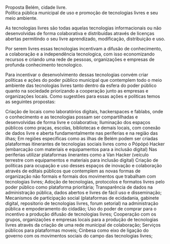 Proposta Belém, cidade livre.
<br/>
Política pública municipal de uso e promoção de tecnologias livres e seu meio ambiente.<br />

As tecnologias livres são todas aquelas tecnologias informacionais ou não desenvolvidas de forma colaborativa e distribuídas através de licenças abertas permitindo o seu livre aprendizado, modificação, distribuição e uso.

Por serem livres essas tecnologias incentivam a difusão de conhecimento, a colaboração e a independência tecnologica, com isso economizando recursos e criando uma rede de pessoas, organizações e empresas de profunda conhecimento tecnologico.

Para incentivar o desenvolvimento dessas tecnologias convém criar políticas e ações do poder público municipal que contemplem todo o meio ambiente das tecnologias livres tanto dentro da esfera do poder público quanto na sociedade priorizando a cooperação junto as empresas e organizações locais. Como sugestões para essas ações e politicas temos as  seguintes propostas:

Criação de locais como laboratórios digitais, hackerspaces e fablabs, onde o conhecimento e as tecnologias possam ser compartilhadas e desenvolvidas de forma livre e colaborativa;
Iluminação dos espaços públicos como praças, escolas, bibliotecas e demais locais, com conexão de dados livre e aberta fundamentalmente nas periferias e na região das ilhas;
Em regiões especificas como as ilhas de Belém podem ser criadas plataformas itinerantes de tecnologias sociais livres como o Pópópó Hacker (embarcação com materiais e equipamentos para a inclusão digital)
Nas periferias utilizar plataformas iinerantes como a Van Hacker (veículo terrestre com equipamentos e materiais para inclusão digital)
Criação de políticas para ocupação e uso desses espaços de inovação e colaboração através de editais públicos que contemplem as novas formas de organização não formais e formais dos movimentos que trabalham com tecnologias livres;
Adoção de tecnologias, protocolos e formatos livres pelo poder público como plataforma prioritária;
Transparência de dados na administração pública, dados abertos e livres de fácil uso e disseminação;
Mecanismos de participação social  (plataformas de ecidadania, gabinete digital, repositorio de tecnologias  livres, forum setorial) na administração pública e empoderamento do cidadão;
Uso do poder de comprar para o incentivo a produção difusão de tecnologias livres;
Cooperação com os grupos, organizações e empresas locais para a produção de tecnologias livres através da criação de uma rede municipal de colaboração;
Serviços públicos para plataformas moveis;
Cinbesa como eixo de ligação do governo com os movimentos sociais do campo das tecnologias livres;

